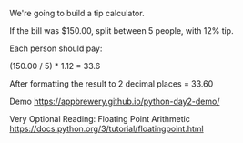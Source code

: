 We're going to build a tip calculator.

If the bill was $150.00, split between 5 people, with 12% tip.

Each person should pay:

(150.00 / 5) * 1.12 = 33.6

After formatting the result to 2 decimal places = 33.60

Demo
https://appbrewery.github.io/python-day2-demo/

Very Optional Reading: Floating Point Arithmetic
https://docs.python.org/3/tutorial/floatingpoint.html
